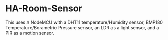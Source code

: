 # HA-Room-Sensor

This uses a NodeMCU with a DHT11 temperature/Humidity sensor, BMP180 Temperature/Borametric Pressure sensor, an LDR as a light sensor, and a PIR as a motion sensor.

